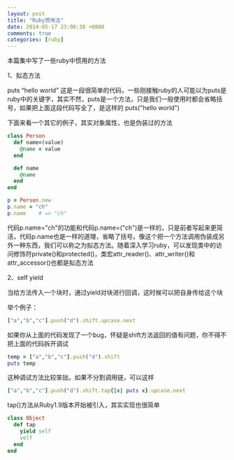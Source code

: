 ```yaml
---
layout: post
title: "Ruby惯用法"
date: 2014-05-17 23:06:38 +0800
comments: true
categories: [ruby]
---
```


本篇集中写了一些ruby中惯用的方法

1、拟态方法

puts “hello world” 这是一段很简单的代码，一些刚接触ruby的人可能以为puts是ruby中的关键字，其实不然，puts是一个方法，只是我们一般使用时都会省略括号，如果把上面这段代码写全了，是这样的 puts("hello world")

下面来看一个其它的例子，其实对象属性，也是伪装过的方法
``` ruby 对象属性
class Person
  def name=(value)
    @name = value
  end

  def name
    @name
  end
end

p = Person.new
p.name = "ch"
p.name    # => "ch"
```
代码p.name="ch"的功能和代码p.name=("ch")是一样的，只是前者写起来更简洁，代码p.name也是一样的道理，省略了括号。像这个把一个方法调用伪装成另外一种东西，我们可以称之为拟态方法。随着深入学习ruby，可以发现类中的访问修饰符private()和protected()，类宏attr_reader()、attr_writer()和attr_accessor()也都是拟态方法

2、self yield

当给方法传入一个块时，通过yield对块进行回调，这时候可以把自身传给这个块

举个例子：
``` ruby 长长方法调用链
["a","b","c"].push("d").shift.upcase.next
```
如果你从上面的代码发现了一个bug，怀疑是shift方法返回的值有问题，你不得不把上面的代码拆开调试
``` ruby 一般调试
temp = ["a","b","c"].push("d").shift
puts temp
```
这种调试方法比较笨拙，如果不分割调用链，可以这样
``` ruby 可以这样调试
["a","b","c"].push("d").shift.tap{|x| puts x}.upcase.next
```
tap()方法从Ruby1.9版本开始被引入，其实实现也很简单
``` ruby tap方法的实现
class Object
  def tap
    yield self
    self
  end
end
```
